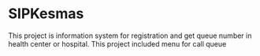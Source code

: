 # SIPKesmas
This project is information system for registration and get queue number in health center or hospital. 
This project included menu for call queue
